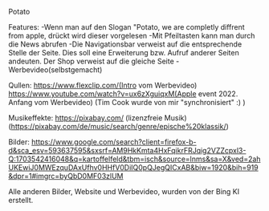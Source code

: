 Potato

Features:
-Wenn man auf den Slogan "Potato, we are completly diffrent from apple, drückt wird dieser vorgelesen
-Mit Pfeiltasten kann man durch die News abrufen
-Die Navigationsbar verweist auf die entsprechende Stelle der Seite. Dies soll eine Erweiterung bzw. Aufruf anderer Seiten andeuten.
	Der Shop verweist auf die gleiche Seite
-Werbevideo(selbstgemacht)

Qullen:
https://www.flexclip.com/(Intro vom Werbevideo)
https://www.youtube.com/watch?v=ux6zXguiqxM(Apple event 2022. Anfang vom Werbevideo)
(Tim Cook wurde von mir "synchronisiert" :) )

Musikeffekte:
https://pixabay.com/ (lizenzfreie Musik)(https://pixabay.com/de/music/search/genre/epische%20klassik/)

Bilder:
https://www.google.com/search?client=firefox-b-d&sca_esv=593637595&sxsrf=AM9HkKmta4HxFqikrFRJqig2VZZcpxl3-Q:1703542416048&q=kartoffelfeld&tbm=isch&source=lnms&sa=X&ved=2ahUKEwiJ0MWEzquDAxUfhv0HHfV0DiIQ0pQJegQICxAB&biw=1920&bih=919&dpr=1#imgrc=byQbD0MF03zlUM

Alle anderen Bilder, Website und Werbevideo, wurden von der Bing KI erstellt.
